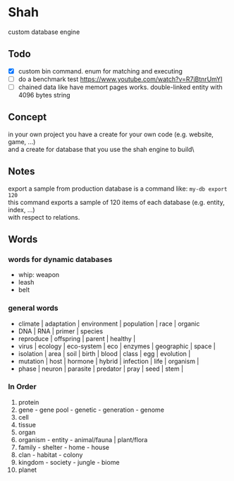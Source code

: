 # Shah

custom database engine

## Todo

- [x] custom bin command. enum for matching and executing
- [ ] do a benchmark test https://www.youtube.com/watch?v=R7jBtnrUmYI
- [ ] chained data like have memort pages works. double-linked entity with 4096 bytes string

## Concept

in your own project you have a create for your own code (e.g. website, game, ...)\
and a create for database that you use the shah engine to build\

## Notes

export a sample from production database is a command like: `my-db export 120`\
this command exports a sample of 120 items of each database (e.g. entity, index, ...)\
with respect to relations.

## Words

### words for dynamic databases

- whip: weapon
- leash
- belt

### general words

- climate | adaptation | environment | population | race | organic
- DNA | RNA | primer | species
- reproduce | offspring | parent | healthy |
- virus | ecology | eco-system | eco | enzymes | geographic | space |
- isolation | area | soil | birth | blood | class | egg | evolution |
- mutation | host | hormone | hybrid | infection | life | organism |
- phase | neuron | parasite | predator | pray | seed | stem |

### In Order

1. protein
1. gene - gene pool - genetic - generation - genome
1. cell
1. tissue
1. organ
1. organism - entity - animal/fauna | plant/flora
1. family - shelter - home - house
1. clan - habitat - colony
1. kingdom - society - jungle - biome
1. planet
